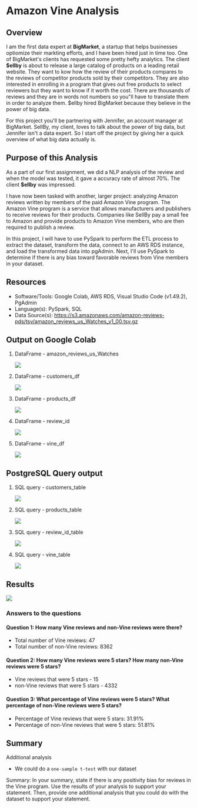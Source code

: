 # Amazon Vine Analysis

## Overview
I am the first data expert at **BigMarket**, a startup that helps businesses optiomize their markting efforts, and I have been hired just in time too. One of BigMarket's clients has requested some pretty hefty analytics. The client **$ellby** is about to release a large catalog of products on a leading retail website. They want to kow how the review of their products compares to the reviews of competitor products sold by their competitors. They are also interested in enrolling in a program that gives out free products to select reviewers but they want to know if it worth the cost. There are thousands of reviews and they are in words not numbers so you"ll have to translate them in order to analyze them. $ellby hired BigMarket because they believe in the power of big data. 

For this project you'll be partnering with Jennifer, an account manager at BigMarket. SellBy, my client, loves to talk about the power of big data, but Jennifer isn't a data expert. So I start off the project by giving her a quick overview of what big data actually is.

## Purpose of this Analysis
As a part of our first assignment, we did a NLP analysis of the review and when the model was tested, it gave a accuracy rate of almost 70%. The client **$ellby** was impressed.

I have now been tasked with another, larger project: analyzing Amazon reviews written by members of the paid Amazon Vine program. The Amazon Vine program is a service that allows manufacturers and publishers to receive reviews for their products. Companies like SellBy pay a small fee to Amazon and provide products to Amazon Vine members, who are then required to publish a review.

In this project, I will have to use PySpark to perform the ETL process to extract the dataset, transform the data, connect to an AWS RDS instance, and load the transformed data into pgAdmin. Next, I'll use PySpark to determine if there is any bias toward favorable reviews from Vine members in your dataset. 

## Resources
* Software/Tools: Google Colab, AWS RDS, Visual Studio Code (v1.49.2), PgAdmin
* Language(s): PySpark, SQL 
* Data Source(s): https://s3.amazonaws.com/amazon-reviews-pds/tsv/amazon_reviews_us_Watches_v1_00.tsv.gz


## Output on Google Colab

1) DataFrame - amazon_reviews_us_Watches

    ![](resources/watches_data.png)

2) DataFrame - customers_df

    ![](resources/customers_df.png)

3) DataFrame - products_df

    ![](resources/products_df.png)

4) DataFrame - review_id

    ![](resources/review_id.png)

5) DataFrame - vine_df

    ![](resources/vine_df.png)

## PostgreSQL Query output

1) SQL query - customers_table

    ![](resources/customers_table_SQL.png)

2) SQL query - products_table

    ![](resources/products_table_SQL.png)

3) SQL query - review_id_table

    ![](resources/review_id_table_SQL.png)

4) SQL query - vine_table

    ![](resources/vine_table_SQL.png)

## Results

![](resources/review_summary.png)

### Answers to the questions

#### Question 1: How many Vine reviews and non-Vine reviews were there?
* Total number of Vine reviews: 47
* Total number of non-Vine reviews: 8362

#### Question 2: How many Vine reviews were 5 stars? How many non-Vine reviews were 5 stars?
* Vine reviews that were 5 stars - 15
* non-Vine reviews that were 5 stars - 4332

#### Question 3: What percentage of Vine reviews were 5 stars? What percentage of non-Vine reviews were 5 stars?
* Percentage of Vine reviews that were 5 stars: 31.91%
* Percentage of non-Vine reviews that were 5 stars: 51.81%

## Summary


Additional analysis
* We could do a `one-sample t-test` with our dataset

Summary: In your summary, state if there is any positivity bias for reviews in the Vine program. Use the results of your analysis to support your statement. Then, provide one additional analysis that you could do with the dataset to support your statement.